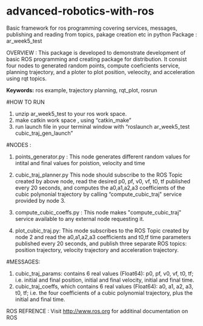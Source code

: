 # advanced-robotics-with-ros
Basic framework for ros programming covering services, messages, publishing and reading from topics, pakage creation etc in python
Package : ar_week5_test

OVERVIEW : This package is developed to demonstrate development of basic ROS programming and creating package  for distribution. It consist four nodes to generated random points, compute coeficients service, planning trajectory, and a ploter to plot position, veleocity, and acceleration using rqt topics. 

**Keywords:** ros example, trajectory planning, rqt_plot, rosrun

#HOW TO RUN 
1. unzip ar_week5_test to your ros work space.
2. make catkin work space , using “catkin_make”
3. run launch file in your terminal window with  “roslaunch ar_week5_test cubic_traj_gen_launch”

#NODES : 
1. points_generator.py : This node generates different random values for intital and final values  for poistion, velocity and time

2. cubic_traj_planner.py This node should subscribe to the ROS Topic created by above node, read the desired p0, pf, v0, vf, t0, tf published every 20 seconds, and  computes the a0,a1,a2,a3 coefficients of the cubic polynonial trajectory by calling “compute_cubic_traj" service provided by node 3. 
3. compute_cubic_coeffs.py : This node makes "compute_cubic_traj"  service available to any external node requesting it.
4. plot_cubic_traj.py: This mode subscribes to the ROS Topic created by node 2 and read the a0,a1,a2,a3 coefficients and t0,tf time parameters published every 20 seconds, and publish three separate ROS topics: position trajectory, velocity trajectory and acceleration trajectory.

#MESSAGES:
1) cubic_traj_params:  contains 6 real values (Float64): p0, pf, v0, vf, t0, tf; i.e.  initial and final position, initial and final velocity, initial and final time.
2) cubic_traj_coeffs, which contains 6 real values (Float64): a0, a1, a2, a3, t0, tf; i.e. the four coefficients of a cubic polynomial trajectory, plus the initial and final time.

ROS REFRENCE : Visit http://www.ros.org for additinal documentation on ROS
